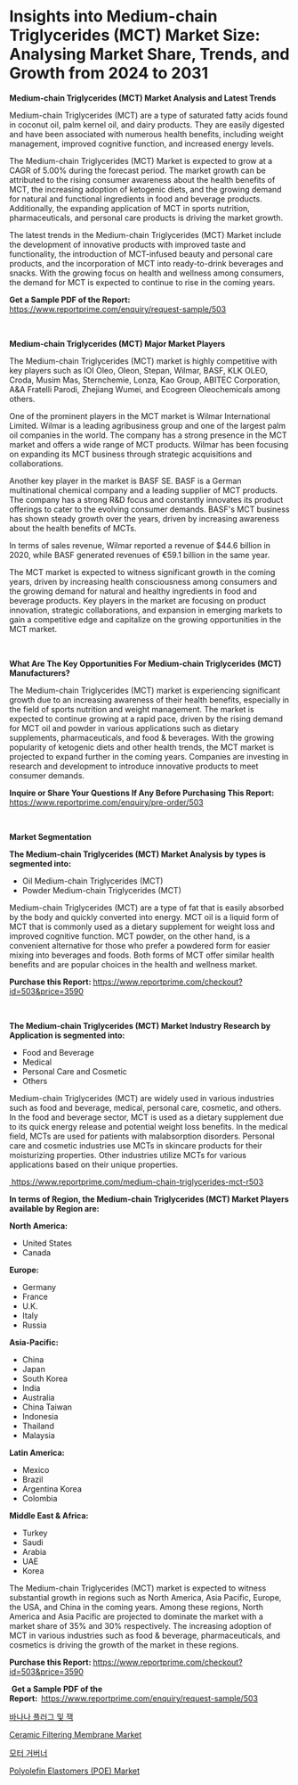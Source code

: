<p><h1>Insights into Medium-chain Triglycerides (MCT) Market Size: Analysing Market Share, Trends, and Growth from 2024 to 2031</h1></p><p><strong>Medium-chain Triglycerides (MCT) Market Analysis and Latest Trends</strong></p>
<p><p>Medium-chain Triglycerides (MCT) are a type of saturated fatty acids found in coconut oil, palm kernel oil, and dairy products. They are easily digested and have been associated with numerous health benefits, including weight management, improved cognitive function, and increased energy levels.</p><p>The Medium-chain Triglycerides (MCT) Market is expected to grow at a CAGR of 5.00% during the forecast period. The market growth can be attributed to the rising consumer awareness about the health benefits of MCT, the increasing adoption of ketogenic diets, and the growing demand for natural and functional ingredients in food and beverage products. Additionally, the expanding application of MCT in sports nutrition, pharmaceuticals, and personal care products is driving the market growth.</p><p>The latest trends in the Medium-chain Triglycerides (MCT) Market include the development of innovative products with improved taste and functionality, the introduction of MCT-infused beauty and personal care products, and the incorporation of MCT into ready-to-drink beverages and snacks. With the growing focus on health and wellness among consumers, the demand for MCT is expected to continue to rise in the coming years.</p></p>
<p><strong>Get a Sample PDF of the Report:&nbsp;</strong> <a href="https://www.reportprime.com/enquiry/request-sample/503">https://www.reportprime.com/enquiry/request-sample/503</a></p>
<p>&nbsp;</p>
<p><strong>Medium-chain Triglycerides (MCT) Major Market Players</strong></p>
<p><p>The Medium-chain Triglycerides (MCT) market is highly competitive with key players such as IOI Oleo, Oleon, Stepan, Wilmar, BASF, KLK OLEO, Croda, Musim Mas, Sternchemie, Lonza, Kao Group, ABITEC Corporation, A&A Fratelli Parodi, Zhejiang Wumei, and Ecogreen Oleochemicals among others.</p><p>One of the prominent players in the MCT market is Wilmar International Limited. Wilmar is a leading agribusiness group and one of the largest palm oil companies in the world. The company has a strong presence in the MCT market and offers a wide range of MCT products. Wilmar has been focusing on expanding its MCT business through strategic acquisitions and collaborations.</p><p>Another key player in the market is BASF SE. BASF is a German multinational chemical company and a leading supplier of MCT products. The company has a strong R&D focus and constantly innovates its product offerings to cater to the evolving consumer demands. BASF's MCT business has shown steady growth over the years, driven by increasing awareness about the health benefits of MCTs.</p><p>In terms of sales revenue, Wilmar reported a revenue of $44.6 billion in 2020, while BASF generated revenues of €59.1 billion in the same year.</p><p>The MCT market is expected to witness significant growth in the coming years, driven by increasing health consciousness among consumers and the growing demand for natural and healthy ingredients in food and beverage products. Key players in the market are focusing on product innovation, strategic collaborations, and expansion in emerging markets to gain a competitive edge and capitalize on the growing opportunities in the MCT market.</p></p>
<p>&nbsp;</p>
<p><strong>What Are The Key Opportunities For Medium-chain Triglycerides (MCT) Manufacturers?</strong></p>
<p><p>The Medium-chain Triglycerides (MCT) market is experiencing significant growth due to an increasing awareness of their health benefits, especially in the field of sports nutrition and weight management. The market is expected to continue growing at a rapid pace, driven by the rising demand for MCT oil and powder in various applications such as dietary supplements, pharmaceuticals, and food & beverages. With the growing popularity of ketogenic diets and other health trends, the MCT market is projected to expand further in the coming years. Companies are investing in research and development to introduce innovative products to meet consumer demands.</p></p>
<p><strong>Inquire or Share Your Questions If Any Before Purchasing This Report:</strong> <a href="https://www.reportprime.com/enquiry/pre-order/503">https://www.reportprime.com/enquiry/pre-order/503</a></p>
<p>&nbsp;</p>
<p><strong>Market Segmentation</strong></p>
<p><strong>The Medium-chain Triglycerides (MCT) Market Analysis by types is segmented into:</strong></p>
<p><ul><li>Oil Medium-chain Triglycerides (MCT)</li><li>Powder Medium-chain Triglycerides (MCT)</li></ul></p>
<p><p>Medium-chain Triglycerides (MCT) are a type of fat that is easily absorbed by the body and quickly converted into energy. MCT oil is a liquid form of MCT that is commonly used as a dietary supplement for weight loss and improved cognitive function. MCT powder, on the other hand, is a convenient alternative for those who prefer a powdered form for easier mixing into beverages and foods. Both forms of MCT offer similar health benefits and are popular choices in the health and wellness market.</p></p>
<p><strong>Purchase this Report:&nbsp;</strong><a href="https://www.reportprime.com/checkout?id=503&price=3590">https://www.reportprime.com/checkout?id=503&price=3590</a></p>
<p>&nbsp;</p>
<p><strong>The Medium-chain Triglycerides (MCT) Market Industry Research by Application is segmented into:</strong></p>
<p><ul><li>Food and Beverage</li><li>Medical</li><li>Personal Care and Cosmetic</li><li>Others</li></ul></p>
<p><p>Medium-chain Triglycerides (MCT) are widely used in various industries such as food and beverage, medical, personal care, cosmetic, and others. In the food and beverage sector, MCT is used as a dietary supplement due to its quick energy release and potential weight loss benefits. In the medical field, MCTs are used for patients with malabsorption disorders. Personal care and cosmetic industries use MCTs in skincare products for their moisturizing properties. Other industries utilize MCTs for various applications based on their unique properties.</p></p>
<p><a href="https://www.reportprime.com/medium-chain-triglycerides-mct-r503">&nbsp;https://www.reportprime.com/medium-chain-triglycerides-mct-r503</a></p>
<p><strong>In terms of Region, the Medium-chain Triglycerides (MCT) Market Players available by Region are:</strong></p>
<p>
    <p> <strong> North America: </strong>
        <ul>
            <li>United States</li>
            <li>Canada</li>
        </ul>
        </p> 
    <p> <strong> Europe: </strong>
        <ul>
            <li>Germany</li>
            <li>France</li>
            <li>U.K.</li>
            <li>Italy</li>
            <li>Russia</li>
        </ul>
        </p> 
    <p> <strong> Asia-Pacific: </strong>
        <ul>
            <li>China</li>
            <li>Japan</li>
            <li>South Korea</li>
            <li>India</li>
            <li>Australia</li>
            <li>China Taiwan</li>
            <li>Indonesia</li>
            <li>Thailand</li>
            <li>Malaysia</li>
        </ul>
        </p> 
    <p> <strong> Latin America: </strong>
        <ul>
            <li>Mexico</li>
            <li>Brazil</li>
            <li>Argentina Korea</li>
            <li>Colombia</li>
        </ul>
        </p> 
    <p> <strong> Middle East & Africa: </strong>
        <ul>
            <li>Turkey</li>
            <li>Saudi</li>
            <li>Arabia</li>
            <li>UAE</li>
            <li>Korea</li>
        </ul>
    </p>
    </p>
<p><p>The Medium-chain Triglycerides (MCT) market is expected to witness substantial growth in regions such as North America, Asia Pacific, Europe, the USA, and China in the coming years. Among these regions, North America and Asia Pacific are projected to dominate the market with a market share of 35% and 30% respectively. The increasing adoption of MCT in various industries such as food & beverage, pharmaceuticals, and cosmetics is driving the growth of the market in these regions.</p></p>
<p><strong>Purchase this Report: </strong><a href="https://www.reportprime.com/checkout?id=503&price=3590">https://www.reportprime.com/checkout?id=503&price=3590</a></p>
<p>&nbsp;<strong>Get a Sample PDF of the Report:&nbsp;&nbsp;</strong><a href="https://www.reportprime.com/enquiry/request-sample/503">https://www.reportprime.com/enquiry/request-sample/503</a></p>
<p><strong></strong></p>
<p><p><a href="https://github.com/valroy852/Market-Research-Report-List-1/blob/main/916515567600.md">바나나 플러그 및 잭</a></p><p><a href="https://github.com/wusalecollins540tpqoz/Market-Research-Report-List-2/blob/main/ceramic-filtering-membrane-market.md">Ceramic Filtering Membrane Market</a></p><p><a href="https://github.com/royErdmtyan906778/Market-Research-Report-List-1/blob/main/958373967599.md">모터 거버너</a></p><p><a href="https://github.com/kathiaseamanalvaradovlprc2h/Market-Research-Report-List-2/blob/main/polyolefin-elastomers-poe-market.md">Polyolefin Elastomers (POE) Market</a></p></p>